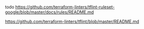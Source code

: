 todo https://github.com/terraform-linters/tflint-ruleset-google/blob/master/docs/rules/README.md

https://github.com/terraform-linters/tflint/blob/master/README.md
